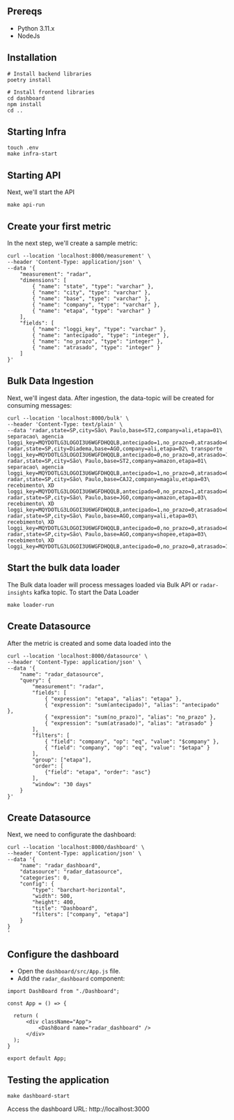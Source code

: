## Prereqs

- Python 3.11.x
- NodeJs


## Installation

```
# Install backend libraries
poetry install

# Install frontend libraries
cd dashboard
npm install
cd ..
```

## Starting Infra

```
touch .env
make infra-start
```

## Starting API

Next, we'll start the API

```
make api-run
```


## Create your first metric

In the next step, we'll create a sample metric:


```
curl --location 'localhost:8000/measurement' \
--header 'Content-Type: application/json' \
--data '{
    "measurement": "radar",
    "dimensions": [
        { "name": "state", "type": "varchar" },
        { "name": "city", "type": "varchar" },
        { "name": "base", "type": "varchar" },
        { "name": "company", "type": "varchar" },
        { "name": "etapa", "type": "varchar" }
    ],
    "fields": [
        { "name": "loggi_key", "type": "varchar" },
        { "name": "antecipado", "type": "integer" },
        { "name": "no_prazo", "type": "integer" },
        { "name": "atrasado", "type": "integer" }
    ]
}'
```

## Bulk Data Ingestion

Next, we'll ingest data. After ingestion, the data-topic will be created for consuming messages:


```
curl --location 'localhost:8000/bulk' \
--header 'Content-Type: text/plain' \
--data 'radar,state=SP,city=São\ Paulo,base=ST2,company=ali,etapa=01\ separacao\ agencia loggi_key=MQYDOTLG3LOGOI3U6WGFDHQQLB,antecipado=1,no_prazo=0,atrasado=0
radar,state=SP,city=Diadema,base=AGO,company=ali,etapa=02\ transporte loggi_key=MQYDOTLG3LOGOI3U6WGFDHQQLB,antecipado=0,no_prazo=0,atrasado=1
radar,state=SP,city=São\ Paulo,base=ST2,company=amazon,etapa=01\ separacao\ agencia loggi_key=MQYDOTLG3LOGOI3U6WGFDHQQLB,antecipado=1,no_prazo=0,atrasado=0
radar,state=SP,city=São\ Paulo,base=CAJ2,company=magalu,etapa=03\ recebimento\ XD loggi_key=MQYDOTLG3LOGOI3U6WGFDHQQLB,antecipado=0,no_prazo=1,atrasado=0
radar,state=SP,city=São\ Paulo,base=JGO,company=amazon,etapa=03\ recebimento\ XD loggi_key=MQYDOTLG3LOGOI3U6WGFDHQQLB,antecipado=1,no_prazo=0,atrasado=0
radar,state=SP,city=São\ Paulo,base=AGO,company=ali,etapa=03\ recebimento\ XD loggi_key=MQYDOTLG3LOGOI3U6WGFDHQQLB,antecipado=0,no_prazo=0,atrasado=0
radar,state=SP,city=São\ Paulo,base=AGO,company=shopee,etapa=03\ recebimento\ XD loggi_key=MQYDOTLG3LOGOI3U6WGFDHQQLB,antecipado=0,no_prazo=0,atrasado=1'
```

## Start the bulk data loader

The Bulk data loader will process messages loaded via Bulk API or `radar-insights` kafka topic.
To start the Data Loader

```
make loader-run
```

## Create Datasource

After the metric is created and some data loaded into the 

```
curl --location 'localhost:8000/datasource' \
--header 'Content-Type: application/json' \
--data '{
    "name": "radar_datasource",
    "query": {
        "measurement": "radar",
        "fields": [ 
            { "expression": "etapa", "alias": "etapa" },
            { "expression": "sum(antecipado)", "alias": "antecipado" },
            { "expression": "sum(no_prazo)", "alias": "no_prazo" },
            { "expression": "sum(atrasado)", "alias": "atrasado" }
        ],
        "filters": [
            { "field": "company", "op": "eq", "value": "$company" },
            { "field": "company", "op": "eq", "value": "$etapa" }
        ],
        "group": ["etapa"],
        "order": [ 
            {"field": "etapa", "order": "asc"}
        ],
        "window": "30 days"
    }
}'
```

## Create Datasource

Next, we need to configurate the dashboard:

```
curl --location 'localhost:8000/dashboard' \
--header 'Content-Type: application/json' \
--data '{
    "name": "radar_dashboard",
    "datasource": "radar_datasource",
    "categories": 0,    
    "config": {
        "type": "barchart-horizontal",
        "width": 500,
        "height": 400,
        "title": "Dashboard",
        "filters": ["company", "etapa"]
    }
}
'
```

## Configure the dashboard

- Open the `dashboard/src/App.js` file.
- Add the `radar_dashboard` component:

```
import DashBoard from "./Dashboard";

const App = () => {

  return (
      <div className="App">
          <DashBoard name="radar_dashboard" />
      </div>
  );
}

export default App;
```

## Testing the application

```
make dashboard-start
```

Access the dashboard URL:
http://localhost:3000
